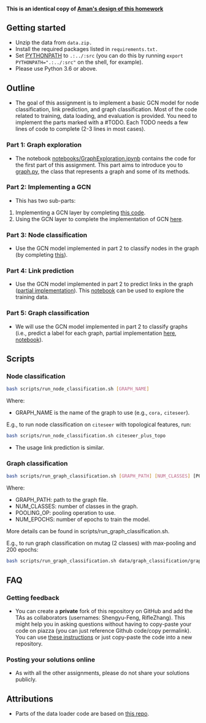 #### This is an identical copy of [Aman's design of this homework](https://github.com/madaan/gcn_assignment)

## Getting started

- Unzip the data from `data.zip.`
- Install the required packages listed in `requirements.txt.`
- Set [PYTHONPATH](https://bic-berkeley.github.io/psych-214-fall-2016/using_pythonpath.html) to `.:../:src` (you can do this by running `export PYTHONPATH=".:../:src"` on the shell, for example).
- Please use Python 3.6 or above.

## Outline

- The goal of this assignment is to implement a basic GCN model for node classification, link prediction, and graph classification. Most of the code related to training, data loading, and evaluation is provided. You need to implement the parts marked with a #TODO. Each TODO needs a few lines of code to complete (2-3 lines in most cases).

### Part 1: Graph exploration

- The notebook [notebooks/GraphExploration.ipynb](notebooks/GraphExploration.ipynb) contains the code for the first part of this assignment. This part aims to introduce you to [graph.py](src/data/graph.py), the class that represents a graph and some of its methods.

### Part 2: Implementing a GCN

- This has two sub-parts:

1. Implementing a GCN layer by completing [this code](src/modeling/core/gcn.py).
2. Using the GCN layer to complete the implementation of GCN [here](src/modeling/core/layers.py).

### Part 3: Node classification

- Use the GCN model implemented in part 2 to classify nodes in the graph (by completing [this](src/modeling/tasks/node_classification.py)).

### Part 4: Link prediction

- Use the GCN model implemented in part 2 to predict links in the graph ([partial implementation](src/modeling/tasks/link_prediction.py)). This [notebook](notebooks/LinkPredictionTrainingData.ipynb) can be used to explore the training data.

### Part 5: Graph classification

- We will use the GCN model implemented in part 2 to classify graphs (i.e., predict a label for each graph, partial implementation [here](src/modeling/tasks/graph_classification.py),  [notebook](notebooks/GraphClassificationStatistics.ipynb)).

## Scripts

### Node classification

```sh
bash scripts/run_node_classification.sh [GRAPH_NAME]
```

Where:

- GRAPH_NAME is the name of the graph to use (e.g., `cora,` `citeseer`).

E.g., to run node classification on `citeseer` with topological features, run:

```sh
bash scripts/run_node_classification.sh citeseer_plus_topo
```

- The usage link prediction is similar.

### Graph classification

```sh
bash scripts/run_graph_classification.sh [GRAPH_PATH] [NUM_CLASSES] [POOLING_OP (max|mean|last)] [NUM_EPOCHS]
```

Where:

- GRAPH_PATH: path to the graph file.
- NUM_CLASSES: number of classes in the graph.
- POOLING_OP: pooling operation to use.
- NUM_EPOCHS: number of epochs to train the model.

More details can be found in scripts/run_graph_classification.sh.

E.g., to run graph classification on mutag (2 classes) with max-pooling and 200 epochs:

```sh
bash scripts/run_graph_classification.sh data/graph_classification/graph_mutag_with_node_num.pt 2 max 200
```

## FAQ

### Getting feedback

- You can create a **private** fork of this repository on GitHub and add the TAs as collaborators (usernames: Shengyu-Feng, RifleZhang). This might help you in asking questions without having to copy-paste your code on piazza (you can just reference Github code/copy permalink). You can use [these instructions](https://docs.github.com/en/repositories/creating-and-managing-repositories/duplicating-a-repository) or just copy-paste the code into a new repository.

### Posting your solutions online

- As with all the other assignments, please do not share your solutions publicly.

## Attributions

- Parts of the data loader code are based on [this repo](https://github.com/tkipf/gcn).
